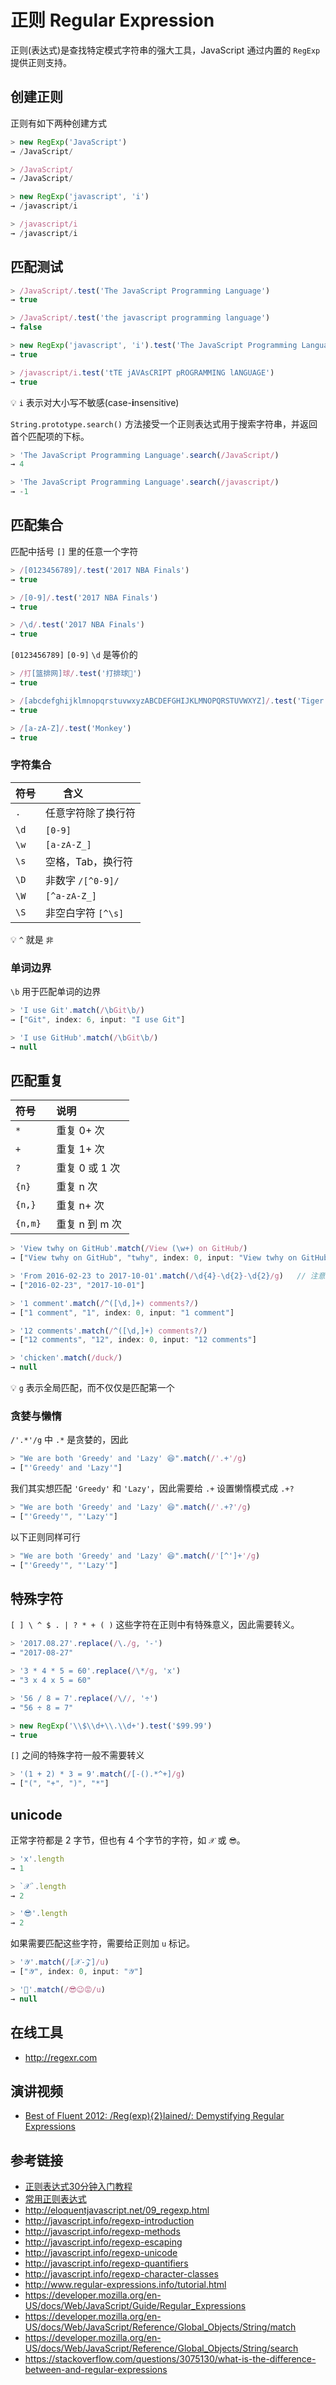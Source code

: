 # 正则 Regular Expression

正则(表达式)是查找特定模式字符串的强大工具，JavaScript 通过内置的 `RegExp` 提供正则支持。

## 创建正则
正则有如下两种创建方式
```javascript
> new RegExp('JavaScript')
→ /JavaScript/

> /JavaScript/
→ /JavaScript/

> new RegExp('javascript', 'i')
→ /javascript/i

> /javascript/i
→ /javascript/i
```

## 匹配测试
```javascript
> /JavaScript/.test('The JavaScript Programming Language')
→ true

> /JavaScript/.test('the javascript programming language')
→ false

> new RegExp('javascript', 'i').test('The JavaScript Programming Language')
→ true

> /javascript/i.test('tTE jAVAsCRIPT pROGRAMMING lANGUAGE')
→ true
```
💡 `i` 表示对大小写不敏感(case-**i**nsensitive)

`String.prototype.search()` 方法接受一个正则表达式用于搜索字符串，并返回首个匹配项的下标。
```javascript
> 'The JavaScript Programming Language'.search(/JavaScript/)
→ 4

> 'The JavaScript Programming Language'.search(/javascript/)
→ -1
```

## 匹配集合
匹配中括号 `[]` 里的任意一个字符
```javascript
> /[0123456789]/.test('2017 NBA Finals')
→ true

> /[0-9]/.test('2017 NBA Finals')
→ true

> /\d/.test('2017 NBA Finals')
→ true
```
`[0123456789]` `[0-9]` `\d` 是等价的

```javascript
> /打[篮排网]球/.test('打排球🏐')
→ true

> /[abcdefghijklmnopqrstuvwxyzABCDEFGHIJKLMNOPQRSTUVWXYZ]/.test('Tiger')
→ true

> /[a-zA-Z]/.test('Monkey')
→ true
```
### 字符集合
| 符号  | 含义              |
|------|-------------------|
| `.`  | 任意字符除了换行符   |
| `\d` | `[0-9]`           |
| `\w` | `[a-zA-Z_]`       |
| `\s` | 空格，Tab，换行符   |
| `\D` | 非数字 `/[^0-9]/`  |
| `\W` | `[^a-zA-Z_]`      |
| `\S` | 非空白字符 `[^\s]`  |

💡 `^` 就是 `非`

### 单词边界
`\b` 用于匹配单词的边界
```javascript
> 'I use Git'.match(/\bGit\b/)
→ ["Git", index: 6, input: "I use Git"]

> 'I use GitHub'.match(/\bGit\b/)
→ null
```

## 匹配重复

| 符号     | 说明          |
|---------|:--------------|
| `*`     | 重复 0+ 次     |
| `+`     | 重复 1+ 次     |
| `?`     | 重复 0 或 1 次 |
| `{n}`   | 重复 n 次      |
| `{n,}`  | 重复 n+ 次     |
| `{n,m}` | 重复 n 到 m 次 |

```javascript
> 'View twhy on GitHub'.match(/View (\w+) on GitHub/)
→ ["View twhy on GitHub", "twhy", index: 0, input: "View twhy on GitHub"]

> 'From 2016-02-23 to 2017-10-01'.match(/\d{4}-\d{2}-\d{2}/g)   // 注意 g 
→ ["2016-02-23", "2017-10-01"]

> '1 comment'.match(/^([\d,]+) comments?/)
→ ["1 comment", "1", index: 0, input: "1 comment"]

> '12 comments'.match(/^([\d,]+) comments?/)
→ ["12 comments", "12", index: 0, input: "12 comments"]

> 'chicken'.match(/duck/)
→ null
```
💡 `g` 表示全局匹配，而不仅仅是匹配第一个

### 贪婪与懒惰
`/'.*'/g` 中 `.*` 是贪婪的，因此
```javascript
> "We are both 'Greedy' and 'Lazy' 😆".match(/'.+'/g)
→ ["'Greedy' and 'Lazy'"]
```
我们其实想匹配 `'Greedy'` 和 `'Lazy'`，因此需要给 `.+` 设置懒惰模式成 `.+?`
```javascript
> "We are both 'Greedy' and 'Lazy' 😆".match(/'.+?'/g)
→ ["'Greedy'", "'Lazy'"]
```
以下正则同样可行
```javascript
> "We are both 'Greedy' and 'Lazy' 😆".match(/'[^']+'/g)
→ ["'Greedy'", "'Lazy'"]
```

## 特殊字符
`[ ] \ ^ $ . | ? * + ( )` 这些字符在正则中有特殊意义，因此需要转义。
```javascript
> '2017.08.27'.replace(/\./g, '-')
→ "2017-08-27"

> '3 * 4 * 5 = 60'.replace(/\*/g, 'x')
→ "3 x 4 x 5 = 60"

> '56 / 8 = 7'.replace(/\//, '÷')
→ "56 ÷ 8 = 7"

> new RegExp('\\$\\d+\\.\\d+').test('$99.99')
→ true
```
`[]` 之间的特殊字符一般不需要转义
```javascript
> '(1 + 2) * 3 = 9'.match(/[-().*^+]/g)
→ ["(", "+", ")", "*"]
```

## unicode
正常字符都是 2 字节，但也有 4 个字节的字符，如 `𝒳` 或 `😎`。
```javascript
> 'x'.length
→ 1

> `𝒳`.length
→ 2

> '😎'.length
→ 2
```
如果需要匹配这些字符，需要给正则加 `u` 标记。
```javascript
> '𝒴'.match(/[𝒳-𝒵]/u)
→ ["𝒴", index: 0, input: "𝒴"]

> '🤡'.match(/😎😉😡/u)
→ null
```


## 在线工具
* http://regexr.com

## 演讲视频
* [Best of Fluent 2012: /Reg(exp){2}lained/: Demystifying Regular Expressions](https://www.youtube.com/watch?v=EkluES9Rvak)

## 参考链接
* [正则表达式30分钟入门教程](https://deerchao.net/tutorials/regex/regex.htm)
* [常用正则表达式](http://laifh.com/blog/post/123)
* http://eloquentjavascript.net/09_regexp.html
* http://javascript.info/regexp-introduction
* http://javascript.info/regexp-methods
* http://javascript.info/regexp-escaping
* http://javascript.info/regexp-unicode
* http://javascript.info/regexp-quantifiers
* http://javascript.info/regexp-character-classes
* http://www.regular-expressions.info/tutorial.html
* https://developer.mozilla.org/en-US/docs/Web/JavaScript/Guide/Regular_Expressions
* https://developer.mozilla.org/en-US/docs/Web/JavaScript/Reference/Global_Objects/String/match
* https://developer.mozilla.org/en-US/docs/Web/JavaScript/Reference/Global_Objects/String/search
* https://stackoverflow.com/questions/3075130/what-is-the-difference-between-and-regular-expressions

